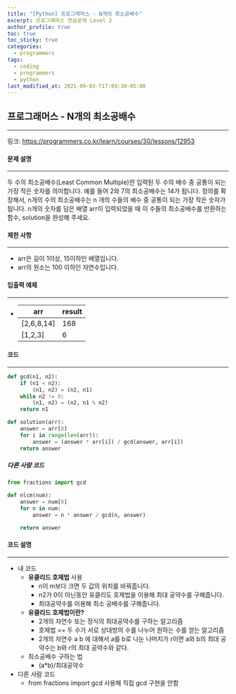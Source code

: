 ```yaml
---
title: "[Python] 프로그래머스 - N개의 최소공배수"
excerpt: 프로그래머스 연습문제 Level 2
author_profile: true
toc: true
toc_sticky: true
categories: 
  - programmers
tags:
  - coding
  - programmers
  - python
last_modified_at: 2021-09-03-T17:09:30-05:00
---
```




## 프로그래머스 - N개의 최소공배수

***

링크: <https://programmers.co.kr/learn/courses/30/lessons/12953>



#### 문제 설명

***

두 수의 최소공배수(Least Common Multiple)란 입력된 두 수의 배수 중 공통이 되는 가장 작은 숫자를 의미합니다. 예를 들어 2와 7의 최소공배수는 14가 됩니다. 정의를 확장해서, n개의 수의 최소공배수는 n 개의 수들의 배수 중 공통이 되는 가장 작은 숫자가 됩니다. n개의 숫자를 담은 배열 arr이 입력되었을 때 이 수들의 최소공배수를 반환하는 함수, solution을 완성해 주세요.



#### 제한 사항

***

- arr은 길이 1이상, 15이하인 배열입니다.
- arr의 원소는 100 이하인 자연수입니다.



#### 입출력 예제

***

- | arr        | result |
  | ---------- | ------ |
  | [2,6,8,14] | 168    |
  | [1,2,3]    | 6      |



#### 코드

***

```python
def gcd(n1, n2):
    if (n1 < n2):
        (n1, n2) = (n2, n1)
    while n2 != 0:
        (n1, n2) = (n2, n1 % n2)
    return n1

def solution(arr):
    answer = arr[0]
    for i in range(len(arr)):
        answer = (answer * arr[i]) / gcd(answer, arr[i])
    return answer
```



##### 다른 사람 코드

```python
from fractions import gcd

def nlcm(num):      
    answer = num[0]
    for n in num:
        answer = n * answer / gcd(n, answer)

    return answer
```



#### 코드 설명

***

- 내 코드
  - **유클리드 호제법** 사용
    - n이 m보다 크면 두 값의 위치를 바꿔줍니다.
    - n2가 0이 아닌동안 유클리도 호제법을 이용해 최대 공약수를 구해줍니다.
    - 최대공약수를 이용해 최소 공배수를 구해줍니다.
  - **유클리드 호제법이란?**
    - 2개의 자연수 또는 정식의 최대공약수를 구하는 알고리즘
    - 호제법 == 두 수가 서로 상대방의 수를 나누어 원하는 수를 얻는 알고리즘
    - 2개의 자연수 a b 에 대해서 a를 b로 나눈 나머지가 r이면 a와 b의 최대 공약수는 b와 r의 최대 공약수와 같다.
  - 최소공배수 구하는 법
    - (a*b)/최대공약수
- 다른 사람 코드
  - from fractions import gcd 사용해 직접 gcd 구현을 안함